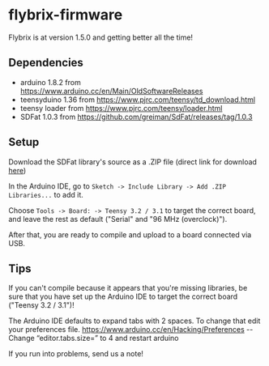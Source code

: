 # flybrix-firmware

Flybrix is at version 1.5.0 and getting better all the time!

## Dependencies

* arduino 1.8.2 from https://www.arduino.cc/en/Main/OldSoftwareReleases
* teensyduino 1.36 from https://www.pjrc.com/teensy/td_download.html
* teensy loader from https://www.pjrc.com/teensy/loader.html
* SDFat 1.0.3 from https://github.com/greiman/SdFat/releases/tag/1.0.3

## Setup

Download the SDFat library's source as a .ZIP file (direct link for download [here](https://github.com/greiman/SdFat/archive/1.0.3.zip))

In the Arduino IDE, go to `Sketch -> Include Library -> Add .ZIP Libraries...` to add it.

Choose `Tools -> Board: -> Teensy 3.2 / 3.1` to target the correct board, and leave the rest as default ("Serial" and "96 MHz (overclock)").

After that, you are ready to compile and upload to a board connected via USB.

## Tips

If you can't compile because it appears that you're missing libraries,
be sure that you have set up the Arduino IDE to target the correct board ("Teensy 3.2 / 3.1")!

The Arduino IDE defaults to expand tabs with 2 spaces. To change that edit your preferences file.
https://www.arduino.cc/en/Hacking/Preferences -- Change “editor.tabs.size=” to 4 and restart arduino

If you run into problems, send us a note!
